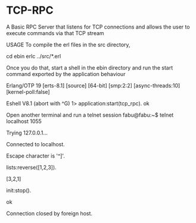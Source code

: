 # TCP-RPC
A Basic RPC Server that listens for TCP connections and allows the user to execute commands via
that TCP stream

USAGE
To compile the erl files in the src directory,

cd ebin
erlc ../src/*.erl


Once you do that, start a shell in the ebin directory and run the 
start command exported by the application behaviour

Erlang/OTP 19 [erts-8.1] [source] [64-bit] [smp:2:2] [async-threads:10] [kernel-poll:false]

Eshell V8.1  (abort with ^G)
1> application:start(tcp_rpc).
ok


Open another terminal and run a telnet session
fabu@fabu:~$ telnet localhost 1055

Trying 127.0.0.1...

Connected to localhost.

Escape character is '^]'.

lists:reverse([1,2,3]).

[3,2,1]

init:stop().

ok

Connection closed by foreign host.
